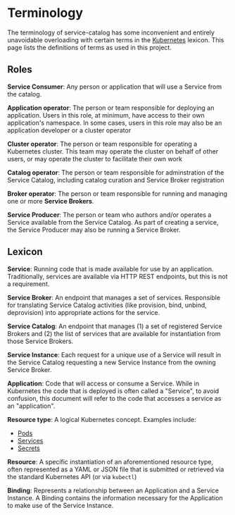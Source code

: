 # Terminology

The terminology of service-catalog has some inconvenient and entirely
unavoidable overloading with certain terms in the
[Kubernetes](https://github.com/kubernetes/kubernetes) lexicon.  This page lists
the definitions of terms as used in this project.

## Roles

**Service Consumer**: Any person or application that will use a Service from
the catalog.

**Application operator**: The person or team responsible for deploying an
application. Users in this role, at minimum, have access to their own
application's namespace. In some cases, users in this role may also be an
application developer or a cluster operator

**Cluster operator**: The person or team responsible for operating a Kubernetes
cluster. This team may operate the cluster on behalf of other users, or may
operate the cluster to facilitate their own work

**Catalog operator**: The person or team responsible for adminstration of the
Service Catalog, including catalog curation and Service Broker registration

**Broker operator**: The person or team responsible for running and managing one
or more **Service Brokers**.

**Service Producer**: The person or team who authors and/or operates a Service
available from the Service Catalog. As part of creating a service, the Service
Producer may also be running a Service Broker.

## Lexicon

**Service**: Running code that is made available for use by an application.
Traditionally, services are available via HTTP REST endpoints, but this is not a
requirement.

**Service Broker**: An endpoint that manages a set of services. Responsible for
translating Service Catalog activities (like provision, bind, unbind,
deprovision) into appropriate actions for the service.

**Service Catalog**: An endpoint that manages (1) a set of registered Service
Brokers and (2) the list of services that are available for instantiation from
those Service Brokers.

**Service Instance**: Each request for a unique use of a Service will result in
the Service Catalog requesting a new Service Instance from the owning Service
Broker.

**Application**: Code that will access or consume a Service. While in Kubernetes
the code that is deployed is often called a "Service", to avoid confusion, this
document will refer to the code that accesses a service as an "application".

**Resource type**: A logical Kubernetes concept. Examples include:

  - [Pods](http://kubernetes.io/docs/user-guide/pods/)
  - [Services](http://kubernetes.io/docs/user-guide/services/)
  - [Secrets](http://kubernetes.io/docs/user-guide/secrets/)

**Resource**: A specific instantiation of an aforementioned resource type,
often represented as a YAML or JSON file that is submitted or retrieved via the
standard Kubernetes API (or via `kubectl`)

**Binding**: Represents a relationship between an Application and a Service
Instance. A Binding contains the information necessary for the Application to
make use of the Service Instance.